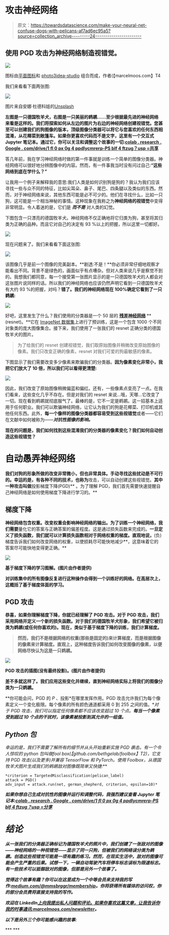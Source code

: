 # 攻击神经网络

> 原文：<https://towardsdatascience.com/make-your-neural-net-confuse-dogs-with-pelicans-af7ad6ec95a5?source=collection_archive---------24----------------------->

## 使用 PGD 攻击为神经网络制造视错觉。

![](img/1bcdad28022ecefda5771942fbede508.png)

图标由[平面图标](https://www.flaticon.com/free-icon/dog_1998627?term=dog&page=1&position=6&page=1&position=6&related_id=1998627&origin=search)和 [photo3idea-studio](https://www.flaticon.com/free-icon/ai_1693857?term=ai&page=1&position=13&page=1&position=13&related_id=1693857&origin=search) 组合而成，作者(【marcelmoos.com】T4

我们来看看下面两张图:

![](img/9cb7dfdf399a62900faa819a8e462abb.png)

图片来自安娜·杜德科娃的[Unsplash](https://unsplash.com/photos/asW9idv3HMM)

**左图是一只德国牧羊犬，右图是一只美丽的鹈鹕……**至少根据最先进的神经网络来看是这样的。我们将探索如何从左边的图片为右边的神经网络创建**视错觉。您甚至可以创建我们的狗图像的版本，顶级图像分类器可以将它与您喜欢的任何东西相混淆，从花椰菜到敞篷车。如果你更喜欢代码而不是文字，这里有一个交互式 Jupyter 笔记本。通过它，你可以关注和调整这个故事的一切:[colab . research . Google . com/drive/1 fl 0 px 0g 4 ppdlycmrerp-PS blf 4 ftzug？usp =共享](https://colab.research.google.com/drive/1fL0pX0g4ppdLlYCmrERP-PSbLF4fTZug?usp=sharing)**

答几年前，我在学习神经网络时做的第一件事就是训练一个简单的图像分类器。神经网络可以很好地分辨图像中的内容。然而，有一件事我当时没有问过自己:**“这些网络到底在学什么？”**

让我用一个例子来解释我的意思:我们人类是如何识别狗是狗的？我认为我们应该寻找一些与众不同的特征，比如尖耳朵、鼻子、尾巴、四条腿以及类似的东西。然而，对于神经网络来说，其他东西可能是必不可少的。他们在寻找什么，比如一只狗，这可能是一个相当神秘的事情。这种现象在我称之为**神经网络的视错觉**中变得非常明显。令人着迷的是，它们是 ***而不是*** 对人类的幻觉。

下图包含一只漂亮的德国牧羊犬。神经网络不仅正确地将它归类为狗，甚至将其归类为正确的品种。而且它对自己的决定有 93 %以上的把握，所以这里一切都好。

![](img/826c00f627d1a115ed4c237000a975c5.png)

现在问题来了。我们来看看下面这张图:

![](img/f056db38617c05da6a4c7f64d6f76834.png)

该图像几乎是前一个图像的完美副本。**剧透:不是！**你必须非常仔细地观察才能看出不同。背景不是绿色的，画面似乎有点嘈杂。但对人类来说几乎是察觉不到的。我想我们都同意，每一个接受第一张图片显示的是一只德国牧羊犬的人都会对这张图片说同样的话。所以我们的神经网络也应该仍然声明它看到一只德国牧羊犬有大约 93 %的把握，对吗？**错了。我们的神经网络现在 100%确定它看到了一只鹈鹕:**

![](img/b731515fa7280952fbf3cb8f1c082205.png)

好吧，这里发生了什么？我们使用的分类器是一个 50 层的 [**残差神经网络**](https://en.wikipedia.org/wiki/Residual_neural_network) **(resnet)。**它在 [ImageNet 数据集](https://image-net.org/index.php)上进行了预训练，这是一个包含 1000 个不同对象类的庞大图像集合。接下来，我们使用了一张我们的 resnet 正确分类的德国牧羊犬的图片。

> 为了给我们的 resnet 创建视错觉，我们取原始图像并稍微改变原始图像的像素。我们只改变正确的像素，resnet 对我们可爱的狗最敏感的像素。

下图显示了我们需要改变多少像素来欺骗我们的分类器。**因为像素变化非常小，我把它们放大了 10 倍，所以我们可以看得更清楚:**

![](img/c2256c0d466053e985d239d2456339be.png)

因此，我们改变了原始图像稍微偏蓝和偏红。还有，一些像素点变亮了一点。在我们看来，这些变化几乎不存在。但是对我们的 resnet 来说…哦，天哪…它改变了一切。现在看到鹈鹕就彻底服气了。最棒的是，它不一定是鹈鹕。这一招基本上适用于任何职业。我们可以欺骗神经网络，让它认为我们的狗是花椰菜、打印机或其他任何东西。此外，**每一个像样的图像分类器都容易受到这些视错觉**或者——它们在文献中如何被称为——***对抗性图像的影响。***

**现在的问题是，我们如何找到这些混淆我们的分类器的像素变化？我们如何自动创造这些视错觉？**

# **自动愚弄神经网络**

**我们对狗的形象所做的改变非常微小，但也非常具体。手动寻找这些扰动是不可行的。幸运的是，有各种不同的技术，也称为**攻击，可以自动创建这些视错觉。**其中一种攻击叫做**投影梯度下降(PGD)** 。为了理解 PGD，我们首先需要快速提醒自己神经网络是如何使用梯度下降进行学习的。**

## **梯度下降**

**神经网络包含权重。改变权重会影响神经网络的输出。为了训练一个神经网络，我们需要**量化它的答案与正确答案的偏差程度。这是通过损失函数来完成的。**一旦定义了损失函数，我们就可以计算损失函数相对于网络权重的梯度。直观地说，**(负)梯度告诉我们如何改变网络的权重，以使损耗尽可能快地减少**，这意味着它的答案尽可能快地变得更正确。**

**![](img/c2dbe68f810c24e6f4f19672e491b743.png)**

**基于梯度下降的学习图解。(图片由作者提供)**

**对训练集中的所有图像反复进行这种操作会得到一个训练好的网络。在高层次上，这概括了基于梯度体面的学习。**

## **PGD 攻击**

**恭喜，如果你理解梯度下降，你就已经理解了 PGD 攻击。对于 PGD 攻击，**我们采用网络并定义一个新的损失函数**。对于我们的德国牧羊犬形象，我们希望它被归类为鹈鹕(或任何你喜欢的)。现在，类似于基于梯度下降的训练，我们计算梯度。**

> **然而，我们不是根据网络的权重(那些是固定的)来计算梯度，而是根据图像的像素来计算梯度。直观上，这种梯度告诉我们如何改变图像的像素，以便网络尽快认为这是一只鹈鹕。**

**![](img/9a51be968beef6ffc78b0d079bbc2786.png)**

**PGD 攻击的插图(没有最终投影)。(图片由作者提供)**

**差不多就这样了。我们应用这些变化并继续，直到神经网络实际上将我们的图像分类为一只鹈鹕。**

**你可能会问，PGD 的 *P* 、投影*在哪里发挥作用。PGD 攻击允许我们为每个像素定义一个变化极限。每个像素的所有颜色通道都采用 0 到 255 之间的值。**对于 PGD 攻击，我们可以指定任何像素都不应该改变超过 10 个点。**每当一个像素受到超过 10 个点的干扰时，该像素被投影到其允许的一组值。***

## ***Python 包***

***幸运的是，我们不需要了解所有的细节并从头开始重新实施 PGD 袭击。有一个令人惊叹的 python 包叫做*fool box*(【github.com/bethgelab/foolbox】T2)，它支持 PGD 攻击(以及更多)并兼容 TensorFlow 和 PyTorch。使用 Foolbox，从德国牧羊犬图片生成我们的鹈鹕敌对图像既简单又快捷:***

```
*criterion = TargetedMisclassification(pelican_label)
attack = PGD()
adv_input = attack.run(net, german_shepherd, criterion, epsilon=10)*
```

***如果你想自己生成对抗性的图像并运行和调整代码，我强烈建议查看 Jupyter 笔记本:[colab . research . Google . com/drive/1 fl 0 px 0g 4 ppdlycmrerp-PS blf 4 ftzug？usp =分享](https://colab.research.google.com/drive/1fL0pX0g4ppdLlYCmrERP-PSbLF4fTZug?usp=sharing)***

# ***结论***

***从一张我们的分类器正确标记为德国牧羊犬的照片中，我们创建了一张敌对的图像——神经网络的一种视错觉——显示了同一只狗，但被我们的网络误分类为鹈鹕。创造这些视错觉可能是一项有趣的练习。然而，在现实生活中，敌对的图像可能会产生严重的后果。试想一下，一辆自动驾驶汽车将停车标志误标为限速标志。有一些技术可以抵御敌对的图像，但那是另外一个故事了。***

***觉得这个故事有趣？你可以在这里成为一个中等会员来支持我的写作:[medium.com/@mmsbrggr/membership](https://medium.com/@mmsbrggr/membership)。你将获得所有媒体的访问权，你的部分会员费将直接支持我的写作。***

***欢迎在 LinkedIn[上向我提出私人问题和评论。如果你喜欢这篇文章，让我告诉你我的时事通讯:](https://www.linkedin.com/in/marcel-moosbrugger/)[marcelmoos.com/newsletter](https://marcelmoos.com/newsletter)。***

***以下是另外三个你可能感兴趣的故事:***

***</why-your-neural-net-is-uncertain-in-different-ways-a125ce1fa4e5>  </what-really-is-a-matrix-determinant-89c09884164c> ***